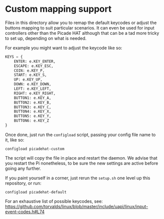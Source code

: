 # Custom mapping support

Files in this directory allow you to remap the default keycodes or adjust the buttons mapping to suit particular scenarios. It can even be used for input controllers other than the Picade HAT although that can be a tad more tricky to set up, depending on what is needed.

For example you might want to adjust the keycode like so:

```python
KEYS = {
    ENTER: e.KEY_ENTER,
    ESCAPE: e.KEY_ESC,
    COIN: e.KEY_P,
    START: e.KEY_S,
    UP: e.KEY_UP,
    DOWN: e.KEY_DOWN,
    LEFT: e.KEY_LEFT,
    RIGHT: e.KEY_RIGHT,
    BUTTON1: e.KEY_A,
    BUTTON2: e.KEY_B,
    BUTTON3: e.KEY_C,
    BUTTON4: e.KEY_X,
    BUTTON5: e.KEY_Y,
    BUTTON6: e.KEY_Z
}
```

Once done, just run the `configload` script, passing your config file name to it, like so:

`configload picadehat-custom`

The script will copy the file in place and restart the daemon. We advise that you restart the Pi nonetheless, to be sure the new settings are active before going any further.

If you paint yourself in a corner, just rerun the `setup.sh` one level up this repository, or run:

`configload picadehat-default`

For an exhaustive list of possible keycodes, see: https://github.com/torvalds/linux/blob/master/include/uapi/linux/input-event-codes.h#L74
